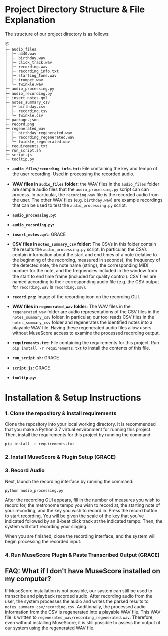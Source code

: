 # Project Directory Structure & File Explanation
The structure of our project directory is as follows:

```
📦 
├─ audio_files
│  ├─ a440.wav
│  ├─ birthday.wav
│  ├─ click_track.wav
│  ├─ recording.wav
│  ├─ recording_info.txt
│  ├─ starting_tone.wav
│  ├─ trumpet.wav
│  └─ twinkle.wav
├─ audio_processing.py
├─ audio_recording.py
├─ insert_notes.qml
├─ notes_summary_csv
│  ├─ birthday.csv
│  ├─ recording.csv
│  └─ twinkle.csv
├─ package.json
├─ record.png
├─ regenerated_wav
│  ├─ birthday_regenerated.wav
│  ├─ recording_regenerated.wav
│  └─ twinkle_regenerated.wav
├─ requirements.txt
├─ run_script.sh
├─ script.js
└─ tooltip.py
```
* **`audio_files/recording_info.txt`:** File containing the key and tempo of the user recording. Used in processing the
recorded audio.

* **WAV files in `audio_files` folder:** the WAV files in the `audio_files` folder are sample audio files that the 
  `audio_processing.py` script can can process. In particular, the `recording.wav` file is the recorded audio from the user.
  The other WAV files (e.g. `birthday.wav`) are example recordings that can be used to test the `audio_processing.py` script.

* **`audio_processing.py`:** 

* **`audio_recording.py`:**

* **`insert_notes.qml`:** GRACE

* **CSV files in `notes_summary_csv` folder:** The CSVs in this folder contain the results the `audio_processing.py` script.
In particular, the CSVs contain information about the start and end times of a note (relative to the beginning of the recording, 
  measured in seconds), the frequency of the detected note,
  the note name (string), the corresponding MIDI number for the note, and the frequencies included in the
  window from the start to end time frame (included for quality control). CSV files are named according to their corresponding
  audio file (e.g. the CSV output for `recording.wav` is `recording.csv`).

* **`record.png`:** Image of the recording icon on the recording GUI.

* **WAV files in `regenerated_wav` folder:** The WAV files in the `regenerated_wav` folder are audio representations of the 
CSV files in the `notes_summary_csv` folder. In particular, our tool reads CSV files in the `notes_summary_csv` folder and
  regenerates the identified notes into a playable WAV file. Having these regenerated audio files allow users without MuseScore
  access to examine the processed recording output.

* **`requirements.txt`:** File containing the requirements for this project. Run `pip install -r requirements.txt`
to install the contents of this file.

* **`run_script.sh`:** GRACE

* **`script.js`:** GRACE

* **`tooltip.py`:** 



# Installation & Setup Instructions

### 1. Clone the repository & install requirements

Clone the repository into your local working directory. It is recommended that you make a Python 3.7 virtual environment 
for running this project. Then, install the requirements for this project by running the command:

```
pip install -r requirements.txt
```

### 2. Install MuseScore & Plugin Setup (GRACE)

### 3. Record Audio
Next, launch the recording interface by running the command:

```
python audio_processing.py
```

After the recording GUI appears, fill in the number of measures you wish to record for, the metronome tempo you wish to
record at, the starting note of your recording, and the key you wish to record in. Press the record button to start recording.
You will be given the scale of the key that you've indicated followed by an 8-beat click track at the indicated tempo. Then,
the system will start recording your singing.

When you are finished, close the recording interface, and the system will begin processing the recorded input.

### 4. Run MuseScore Plugin & Paste Transcribed Output (GRACE)


## FAQ: What if I don't have MuseScore installed on my computer?
If MuseScore installation is not possible, our system can still be used to transcribe and playback recorded audio. After recording 
audio from the user, the system processes the audio and writes the parsed results to `notes_summary_csv/recording.csv`.
Additionally, the processed audio information from the CSV is regenerated into a playable WAV file. This WAV file is
written to `regenerated_wav/recording_regenerated.wav`. Therefore, even without installing MuseScore, it is still possible
to assess the output of our system using the regenerated WAV file.
